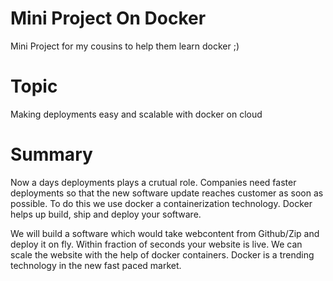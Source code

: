# Mini Project On Docker
Mini Project for my cousins to help them learn docker ;)

# Topic
Making deployments easy and scalable with docker on cloud

# Summary 
Now a days deployments plays a crutual role. Companies need faster deployments so that the new software update reaches customer as soon as possible. To do this we use docker a containerization technology. 
Docker helps up build, ship and deploy your software.

We will build a software which would take webcontent from Github/Zip and deploy it on fly. Within fraction of seconds your website is live. We can scale the website with the help of docker containers. Docker is a trending technology in the new fast paced market.
